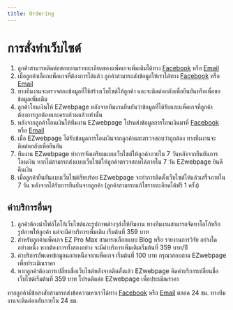 ```yaml
---
title: Ordering
---
```


# <i class="fas fa-tools"></i>การสั่งทำเว็บไซต์

1. ลูกค้าสามารถติดต่อสอบถามรายละเอียดของแพ็คเกจเพิ่มเติมได้ทาง [Facebook](https://facebook.com/EZwebpage4U) หรือ [Email](mailto:ez.webpage.99@gmail.com) 
2. เมื่อลูกค้าเลือกแพ็คเกจที่ต้องการได้แล้ว ลูกค้าสามารถส่งข้อมูลให้เราได้ทาง [Facebook](https://facebook.com/EZwebpage4U) หรือ [Email](mailto:ez.webpage.99@gmail.com) 
3. ทางทีมงานจะตรวจสอบข้อมูลที่ใช้สร้างเว็บไซต์ให้ลูกค้า และจะติดต่อกลับเพื่อยืนยันหรือเพื่อขอข้อมูลเพิ่มเติม   
4. ลูกค้าโอนเงินให้ EZwebpage หลังจากทีมงานยืนยันว่าข้อมูลที่ได้รับและแพ็คเกจที่ลูกค้าต้องการถูกต้องและครบถ้วนแล้วเท่านั้น 
5. หลังจากลูกค้าโอนเงินให้ทีมงาน EZwebpage โปรดส่งข้อมูลการโอนเงินมาที่ [Facebook](https://facebook.com/EZwebpage4U) หรือ [Email](mailto:ez.webpage.99@gmail.com)  
6. เมื่อ EZwebpage ได้รับข้อมูลการโอนเงินจากลูกค้าและตรวจสอบว่าถูกต้อง ทางทีมงานจะติดต่อกลับเพื่อยืนยัน 
7. ทีมงาน EZwebpage ทำการจัดเตรียมแบบเว็บไซต์ให้ลูกค้าภายใน 7 วันหลังจากยืนยันการโอนเงิน หากไม่สามารถส่งแบบเว็บไซต์ให้ลูกค้าตรวจสอบได้ภายใน 7 วัน EZwebpage ยินดีคืนเงิน 
8. เมื่อลูกค้ายืนยันแบบเว็บไซต์เรียบร้อย EZwebpage จะทำการติดตั้งเว็บไซต์ให้แล้วเสร็จภายใน 7 วัน หลังจากได้รับการยืนยันจากลูกค้า (ลูกค้าสามารถแก้ไขรายละอียดได้ฟรี 1 ครั้ง) 

## <i class="fas fa-tools"></i>ค่าบริการอื่นๆ

1. ลูกค้าต้องนำไฟล์โลโก้เว็บไซต์และรูปภาพต่างๆส่งให้ทีมงาน ทางทีมงานสามารถจัดหาโลโก้หรือรูปภาพให้ลูกค้า แต่จะมีค่าบริการเพิ่มเติม เริ่มต้นที่ 359 บาท
2. สำหรับลูกค้าแพ็คเกจ EZ Pro Max สามารถเลือกแบบ Blog หรือ รายงานการวิจัย อย่างใดอย่างหนึ่ง หากต้องการทั้งสองอย่าง จะมีค่าบริการเพิ่มเติมเริ่มต้นที่ 359 บาท/ปี
3. ค่าบริการอัพเดทข้อมูลนอกเหนือจากแพ็คเกจ เริ่มต้นที่ 100 บาท กรุณาสอบถาม EZwebpage เพื่อประเมิณราคา
4. หากลูกค้าต้องการเปลี่ยนชื่อเว็บไซต์หลังจากติตตั้งแล้ว EZwebpage คิดค่าบริการเปลี่ยนชื่อเว็บไซต์เริ่มต้นที่ 359 บาท โปรดติดต่อ EZwebpage เพื่อประเมิณราคา

หากลูกค้ามีข้อสงสัยสามารถส่งข้อความหาเราได้ทาง [Facebook](https://facebook.com/EZwebpage4U) หรือ [Email](mailto:ez.webpage.99@gmail.com) ตลอด 24 ชม. ทางทีมงานจะติดต่อกลับภายใน 24 ชม.
